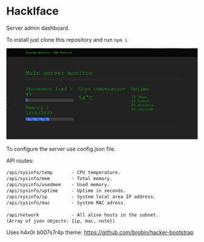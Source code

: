 # HackIface
Server admin dashboard. 

To install just clone this repository and run
`npm i`

![Screenshot](docs/screenshot.jpg)

To configure the server use config.json file.

API routes:
```
/api/sysinfo/temp       - CPU temperature.
/api/sysinfo/mem        - Total memory.
/api/sysinfo/usedmem    - Used memory.
/api/sysinfo/uptime     - Uptime in seconds.
/api/sysinfo/ip         - System local area IP address.
/api/sysinfo/mac        - System MAC adress.    

/api/network            - All alive hosts in the subnet. 
(Array of json objects: {ip, mac, note})
```

Uses h4x0r b007s7r4p theme:
https://github.com/brobin/hacker-bootstrap